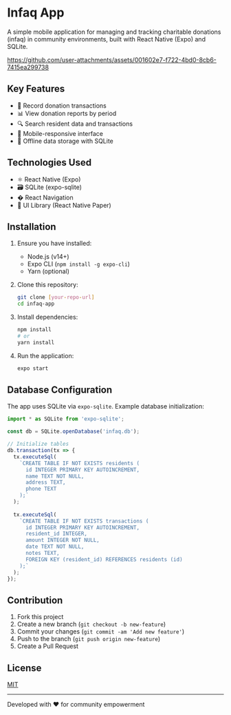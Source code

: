 # Infaq App

A simple mobile application for managing and tracking charitable donations (infaq) in community environments, built with React Native (Expo) and SQLite.

https://github.com/user-attachments/assets/001602e7-f722-4bd0-8cb6-7415ea299738

## Key Features

- 📝 Record donation transactions
- 📊 View donation reports by period
- 🔍 Search resident data and transactions
- 📱 Mobile-responsive interface
- 🔄 Offline data storage with SQLite

## Technologies Used

- ⚛️ React Native (Expo)
- 🗃️ SQLite (expo-sqlite)
- � React Navigation
- 🎨 UI Library (React Native Paper)

## Installation

1. Ensure you have installed:
   - Node.js (v14+)
   - Expo CLI (`npm install -g expo-cli`)
   - Yarn (optional)

2. Clone this repository:
   ```bash
   git clone [your-repo-url]
   cd infaq-app
   ```

3. Install dependencies:
   ```bash
   npm install
   # or
   yarn install
   ```

4. Run the application:
   ```bash
   expo start
   ```

## Database Configuration

The app uses SQLite via `expo-sqlite`. Example database initialization:

```javascript
import * as SQLite from 'expo-sqlite';

const db = SQLite.openDatabase('infaq.db');

// Initialize tables
db.transaction(tx => {
  tx.executeSql(
    `CREATE TABLE IF NOT EXISTS residents (
      id INTEGER PRIMARY KEY AUTOINCREMENT,
      name TEXT NOT NULL,
      address TEXT,
      phone TEXT
    );`
  );
  
  tx.executeSql(
    `CREATE TABLE IF NOT EXISTS transactions (
      id INTEGER PRIMARY KEY AUTOINCREMENT,
      resident_id INTEGER,
      amount INTEGER NOT NULL,
      date TEXT NOT NULL,
      notes TEXT,
      FOREIGN KEY (resident_id) REFERENCES residents (id)
    );`
  );
});
```

## Contribution

1. Fork this project
2. Create a new branch (`git checkout -b new-feature`)
3. Commit your changes (`git commit -am 'Add new feature'`)
4. Push to the branch (`git push origin new-feature`)
5. Create a Pull Request

## License

[MIT](LICENSE)

---

Developed with ❤️ for community empowerment
